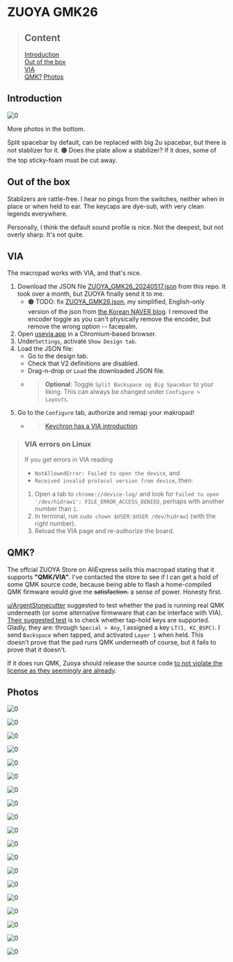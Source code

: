 # ZUOYA GMK26

> ## Content
> [Introduction](#introduction)  
> [Out of the box](#out-of-the-box)  
> [VIA](#via)  
> [QMK?](#qmk?)
> [Photos](#photos)


## Introduction


![0](premade/Zuoya_GMK26/images/0.jpg)

More photos in the bottom.

Split spacebar by default, can be replaced with big 2u spacebar, but there is not stablizer for it. 🟠 Does the plate allow a stabilizer? If it does, some of the top sticky-foam must be cut away.

## Out of the box
Stablizers are rattle-free. I hear no pings from the switches, neither when in place or when held to ear. The keycaps are dye-sub, with very clean legends everywhere.

Personally, I think the default sound profile is nice. Not the deepest, but not overly sharp. It's not quite.

## VIA
The macropad works with VIA, and that's nice.

1. Download the JSON file [ZUOYA_GMK26_20240517.json](ZUOYA_GMK26_20240517.json) from this repo. It took over a month, but ZUOYA finally send it to me. 
    - 🟠 TODO: fix [ZUOYA_GMK26.json](ZUOYA_GMK26.json), my simplified, English-only version of the json from [the Korean NAVER blog](https://blog.naver.com/PostView.naver?blogId=thrufunlife&logNo=223557922108&noTrackingCode=true). I removed the encoder toggle as you can't physically remove the encoder, but remove the wrong option -- facepalm.
2. Open [usevia.app](http://usevia.app) in a Chromium-based browser.
3. Under`Settings`, activate `Show Design tab`.
4. Load the JSON file:
    - Go to the design tab.
    - Check that V2 definitions are disabled.
    - Drag-n-drop or `Load` the downloaded JSON file.
    - > **Optional**: Toggle `Split Backspace og Big Spacebar` to your liking. This can always be changed under `Configure > Layouts`.
5. Go to the `Configure` tab, authorize and remap your makropad!
    - > [Keychron has a VIA introduction](https://www.keychron.com/blogs/archived/how-to-use-via-to-program-your-keyboard).



> ### VIA errors on Linux
> If you get errors in VIA reading
> - `NotAllowedError: Failed to open the device`, and
> - `Received invalid protocol version from device`, then:
> 1. Open a tab to `chrome://device-log/` and look for `Failed to open '/dev/hidraw1': FILE_ERROR_ACCESS_DENIED`, perhaps with another number than `1`.
> 2. In terminal, run `sudo chown $USER:$USER /dev/hidraw1` (with the right number).
> 3. Reload the VIA page and re-authorize the board.

## QMK?

The offcial ZUOYA Store on AliExpress sells this macropad stating that it supports **"QMK/VIA"**. I've contacted the store to see if I can get a hold of some QMK source code, because being able to flash a home-compiled QMK firmware would give me ~~satisfaction.~~ a sense of power. Honesty first.

[u/ArgentStonecutter](https://www.reddit.com/user/ArgentStonecutter/) suggested to test whether the pad is running real QMK underneath (or some alternative firmwware that can be interface with VIA). [Their suggested test](https://www.reddit.com/r/BudgetKeebs/comments/1gd85lo/comment/lu0u5hz/) is to check whether tap-hold keys are supported. Gladly, they are: through `Special > Any`, I assigned a key `LT(1, KC_BSPC)`. I send `Backspace` when tapped, and activated `Layer 1` when held. This doesn't prove that the pad runs QMK underneath of course, but it fails to prove that it doesn't.

If it does run QMK, Zuoya should release the source code [to not violate the license as they seemingly are already](https://github.com/qmk/qmk_firmware/issues/24085).

## Photos

![0](premade/Zuoya_GMK26/images/0.jpg)

![0](premade/Zuoya_GMK26/images/1.jpg)

![0](premade/Zuoya_GMK26/images/2.jpg)

![0](premade/Zuoya_GMK26/images/3.jpg)

![0](premade/Zuoya_GMK26/images/4.jpg)

![0](premade/Zuoya_GMK26/images/5.jpg)

![0](premade/Zuoya_GMK26/images/6.jpg)

![0](premade/Zuoya_GMK26/images/7.jpg)

![0](premade/Zuoya_GMK26/images/8.jpg)

![0](premade/Zuoya_GMK26/images/9.jpg)

![0](premade/Zuoya_GMK26/images/10.jpg)

![0](premade/Zuoya_GMK26/images/11.jpg)

![0](premade/Zuoya_GMK26/images/12.jpg)

![0](premade/Zuoya_GMK26/images/13.jpg)

![0](premade/Zuoya_GMK26/images/14.jpg)

![0](premade/Zuoya_GMK26/images/15.jpg)

![0](premade/Zuoya_GMK26/images/16.jpg)

![0](premade/Zuoya_GMK26/images/17.jpg)

![0](premade/Zuoya_GMK26/images/18.jpg)
